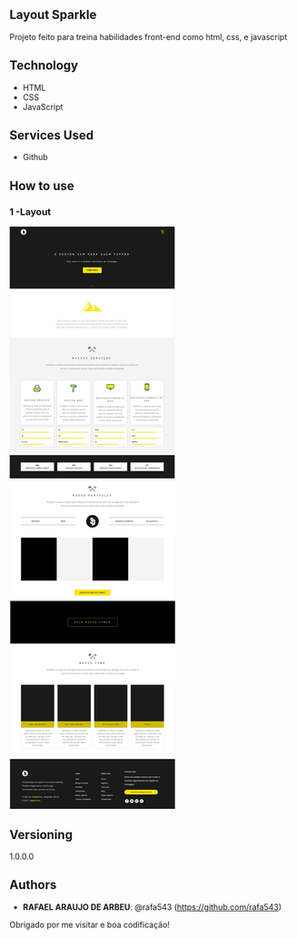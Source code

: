 ## Layout Sparkle


Projeto feito para treina habilidades front-end como html, css, e javascript

 
## Technology 
 
* HTML
* CSS
* JavaScript
 
 
## Services Used
 
* Github

 
## How to use
 
### 1 -Layout
![Home Screen](https://github.com/rafa543/layout-Sparkle/blob/main/readme-imgs/sparkle.jpg)
 


## Versioning
 
1.0.0.0
 
 
## Authors
 
* **RAFAEL ARAUJO DE ARBEU**: @rafa543 (https://github.com/rafa543)
 
 
Obrigado por me visitar e boa codificação!
